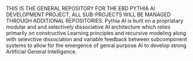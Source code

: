 THIS IS THE GENERAL REPOSITORY FOR THE EBD PYTHIA AI DEVELOPMENT PROJECT, ALL SUB-PROJECTS WILL BE MANAGED THROUGH ADDITIONAL REPOSITORIES. Pythia AI is built on a propriatary modular and and selectively dissociative AI architecture which relies primarily on constructive Learning principles and recursive modeling along with selevctive dissociation and variable feedback between subcomponent systems to allow for the emergence of genral purpose AI to develop strong Artificial General Intelligence. 
